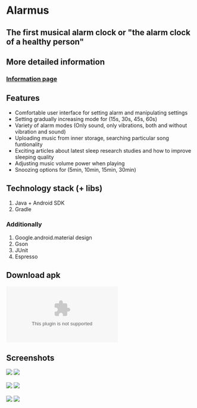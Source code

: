 # Alarmus
## The first musical alarm clock or "the alarm clock of a healthy person"

## More detailed information
### [Information page](https://telegra.ph/Alarmus-06-07)

## Features
* Comfortable user interface for setting alarm and manipulating settings
* Setting gradually increasing mode for (15s, 30s, 45s, 60s)
* Variety of alarm modes (Only sound, only vibrations, both and without vibration and sound)
* Uploading music from inner storage, searching particular song funtionality
* Exciting articles about latest sleep research studies and how to improve sleeping quality
* Adjusting music volume power when playing
* Snoozing options for (5min, 10min, 15min, 30min)

## Technology stack (+ libs)
1. Java + Android SDK
2. Gradle

### Additionally
1. Google.android.material design
2. Gson
3. JUnit
4. Espresso

## Download apk 
![Alarmus.apk](app-debug.apk)

## Screenshots
![](images/alarmus_main1.jpg)
![](images/alarmus_main3.jpg)<br><br>
![](images/alarmus_music_list.jpg)
![](images/alarmus_articles.jpg)<br><br>
![](images/alarmus_snooze.jpg)
![](images/alarmus_start_mode.jpg)




